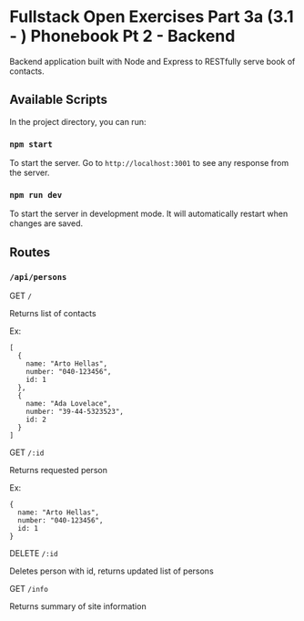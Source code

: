 # Fullstack Open Exercises Part 3a (3.1 - ) Phonebook Pt 2 - Backend

Backend application built with Node and Express to RESTfully serve book of contacts.

## Available Scripts

In the project directory, you can run:

### `npm start`

To start the server. Go to `http://localhost:3001` to see any response from the server.

### `npm run dev`

To start the server in development mode. It will automatically restart when changes are saved.

## Routes

### `/api/persons`

GET `/`

Returns list of contacts

Ex:
```
[
  {
    name: "Arto Hellas",
    number: "040-123456",
    id: 1
  },
  {
    name: "Ada Lovelace",
    number: "39-44-5323523",
    id: 2
  }
]
```

GET `/:id`

Returns requested person

Ex:
```
{
  name: "Arto Hellas",
  number: "040-123456",
  id: 1
}
```

DELETE `/:id`

Deletes person with id, returns updated list of persons

GET `/info`

Returns summary of site information
